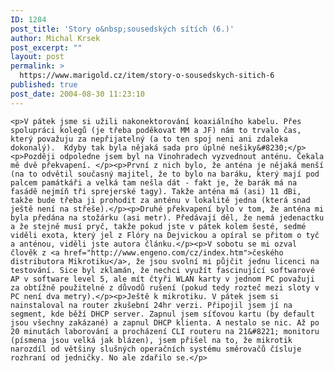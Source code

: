 ```yaml
---
ID: 1284
post_title: 'Story o&nbsp;sousedských sítích (6.)'
author: Michal Krsek
post_excerpt: ""
layout: post
permalink: >
  https://www.marigold.cz/item/story-o-sousedskych-sitich-6
published: true
post_date: 2004-08-30 11:23:10
---
```

	<p>V pátek jsme si užili nakonektorování koaxiálního kabelu. Přes spolupráci kolegů (je třeba poděkovat MM a JF) nám to trvalo čas, který považuju za nepřijatelný (a to ten spoj neni ani zdaleka dokonalý).  Kdyby tak byla nějaká sada pro úplné nešiky&#8230;</p><p>Později odpoledne jsem byl na Vinohradech vyzvednout anténu. Čekala mě dvě překvapení. </p><p>První z nich bylo, že anténa je nějaká menší (na to odvětil současný majitel, že to bylo na baráku, který mají pod palcem památkáři a velká tam nešla dát - fakt je, že barák má na fasádě nejmíň tři sprejerské tagy). Takže anténa má (asi) 11 dBi, takže bude třeba ji prohodit za anténu v lokalitě jedna (která snad ještě není na střeše).</p><p>Druhé překvapení bylo v tom, že anténa mi byla předána na stožárku (asi metr). Předávají děl, že nemá jedenactku a že stejně musí pryč, takže pokud jste v pátek kolem šesté, sedmé viděli exota, který jel z Flóry na Dejvickou a opíral se přitom o tyč a anténou, viděli jste autora článku.</p><p>V sobotu se mi ozval člověk z <a href="http://www.engeno.com/cz/index.htm">českého distributora Mikrotiku</a>, že jsou svolní mi půjčit jednu licenci na testování. Sice byl zklamán, že nechci využít fascinující softwarové AP v software level 5, ale mít čtyři WLAN karty v jednom PC považuji za obtížně použitelné z důvodů rušení (pokud tedy rozteč mezi sloty v PC není dva metry).</p><p>Ještě k mikrotiku. V pátek jsem si nainstaloval na router zkušební 24hr verzi. Připojil jsem jí na segment, kde běží DHCP server. Zapnul jsem síťovou kartu (by default jsou všechny zakázané) a zapnul DHCP klienta. A nestalo se nic. Až po 20 minutách laborování a procházení CLI routeru na 21&#8221; monitoru (písmena jsou velká jak blázen), jsem přišel na to, že mikrotik narozdíl od většiny slušných operačních systému směrovačů čísluje rozhraní od jedničky. No ale zdařilo se.</p>